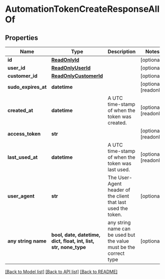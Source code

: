 # AutomationTokenCreateResponseAllOf


## Properties
Name | Type | Description | Notes
------------ | ------------- | ------------- | -------------
**id** | [**ReadOnlyId**](ReadOnlyId.md) |  | [optional] 
**user_id** | [**ReadOnlyUserId**](ReadOnlyUserId.md) |  | [optional] 
**customer_id** | [**ReadOnlyCustomerId**](ReadOnlyCustomerId.md) |  | [optional] 
**sudo_expires_at** | **datetime** |  | [optional] [readonly] 
**created_at** | **datetime** | A UTC time-stamp of when the token was created.  | [optional] [readonly] 
**access_token** | **str** |  | [optional] [readonly] 
**last_used_at** | **datetime** | A UTC time-stamp of when the token was last used. | [optional] [readonly] 
**user_agent** | **str** | The User-Agent header of the client that last used the token. | [optional] 
**any string name** | **bool, date, datetime, dict, float, int, list, str, none_type** | any string name can be used but the value must be the correct type | [optional]

[[Back to Model list]](../README.md#documentation-for-models) [[Back to API list]](../README.md#documentation-for-api-endpoints) [[Back to README]](../README.md)


